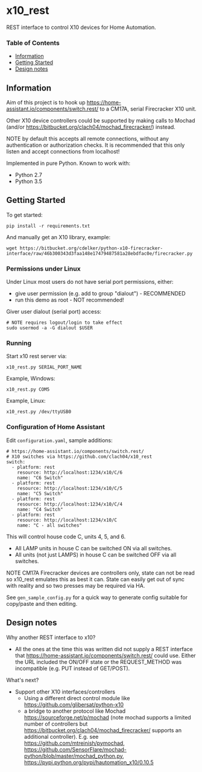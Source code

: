 # x10_rest

REST interface to control X10 devices for Home Automation.

### Table of Contents
* [Information](#information)
* [Getting Started](#getting-started)
* [Design notes](#design-notes)


## Information

Aim of this project is to hook up https://home-assistant.io/components/switch.rest/ to a CM17A, serial Firecracker X10 unit.

Other X10 device controllers could be supported by making calls to Mochad (and/or https://bitbucket.org/clach04/mochad_firecracker/) instead.

NOTE by default this accepts all remote connections, without any authentication or authorization checks. It is recommended that this only listen and accept connections from localhost!

Implemented in pure Python. Known to work with:

  * Python 2.7
  * Python 3.5

## Getting Started

To get started:

    pip install -r requirements.txt

And manually get an X10 library, example:

    wget https://bitbucket.org/cdelker/python-x10-firecracker-interface/raw/46b300343d3faa148e17479487581a28ebdfac0e/firecracker.py


### Permissions under Linux

Under Linux most users do not have serial port permissions,
either:

  * give user permission (e.g. add to group "dialout") - RECOMMENDED
  * run this demo as root - NOT recommended!

Giver user dialout (serial port) access:

    # NOTE requires logout/login to take effect
    sudo usermod -a -G dialout $USER

### Running

Start x10 rest server via:

    x10_rest.py SERIAL_PORT_NAME

Example, Windows:

    x10_rest.py COM5

Example, Linux:

    x10_rest.py /dev/ttyUSB0


### Configuration of Home Assistant

Edit `configuration.yaml`, sample additions:

    # https://home-assistant.io/components/switch.rest/
    # X10 switches via https://github.com/clach04/x10_rest
    switch:
      - platform: rest
        resource: http://localhost:1234/x10/C/6
        name: "C6 Switch"
      - platform: rest
        resource: http://localhost:1234/x10/C/5
        name: "C5 Switch"
      - platform: rest
        resource: http://localhost:1234/x10/C/4
        name: "C4 Switch"
      - platform: rest
        resource: http://localhost:1234/x10/C
        name: "C - all switches"

This will control house code C, units 4, 5, and 6.
  * All LAMP units in house C can be switched ON via all switches.
  * All units (not just LAMPS) in house C can be switched OFF via all switches.

NOTE CM17A Firecracker devices are controllers only, state can not be read so x10_rest emulates this as best it can. State can easily get out of sync with reality and so two presses may be required via HA.

See `gen_sample_config.py` for a quick way to generate config suitable for copy/paste and then editing.

## Design notes

Why another REST interface to x10?

  * All the ones at the time this was written did not supply a REST interface that https://home-assistant.io/components/switch.rest/ could use. Either the URL included the ON/OFF state or the REQUEST_METHOD was incompatible (e.g. PUT instead of GET/POST).

What's next?

  * Support other X10 interfaces/controllers
      * Using a different direct control module like https://github.com/glibersat/python-x10
      * a bridge to another protocol like Mochad https://sourceforge.net/p/mochad (note mochad supports a limited number of controllers but https://bitbucket.org/clach04/mochad_firecracker/ supports an additional controller). E.g. see https://github.com/mtreinish/pymochad, https://github.com/SensorFlare/mochad-python/blob/master/mochad_python.py, https://pypi.python.org/pypi/hautomation_x10/0.10.5

